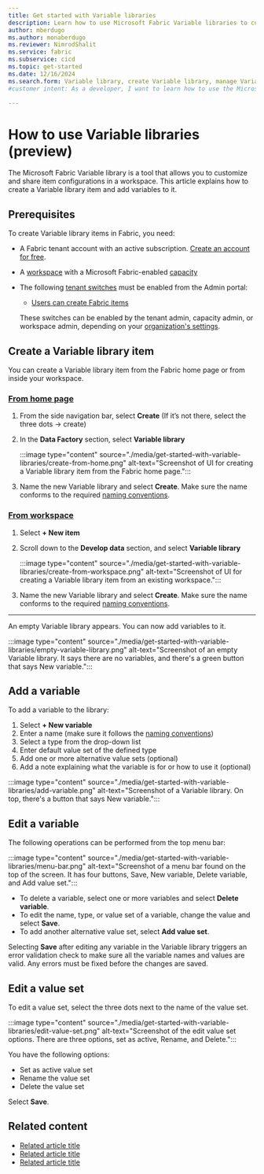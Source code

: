 ```yaml
---
title: Get started with Variable libraries
description: Learn how to use Microsoft Fabric Variable libraries to customize and share item configurations in a workspace.
author: mberdugo
ms.author: monaberdugo
ms.reviewer: NimrodShalit
ms.service: fabric
ms.subservice: cicd
ms.topic: get-started
ms.date: 12/16/2024
ms.search.form: Variable library, create Variable library, manage Variable libraries, edit Variable library
#customer intent: As a developer, I want to learn how to use the Microsoft Fabric Variable library tool to customize and share item configurations in a workspace so that I can manage my content lifecycle.

---
```


# How to use Variable libraries (preview)

The Microsoft Fabric Variable library is a tool that allows you to customize and share item configurations in a workspace. This article explains how to create a Variable library item and add variables to it.

## Prerequisites

To create Variable library items in Fabric, you need:

* A Fabric tenant account with an active subscription. [Create an account for free](../../get-started/fabric-trial.md).
* A [workspace](../../get-started/create-workspaces.md) with a Microsoft Fabric-enabled [capacity](../../enterprise/licenses.md#capacity)
* The following [tenant switches](../../admin/about-tenant-settings.md) must be enabled from the Admin portal:
  * [Users can create Fabric items](../../admin/fabric-switch.md)

  These switches can be enabled by the tenant admin, capacity admin, or workspace admin, depending on your [organization's settings](../../admin/delegate-settings.md).

## Create a Variable library item

You can create a Variable library item from the Fabric home page or from inside your workspace.

### [From home page](#tab/home-page)

1. From the side navigation bar, select **Create** (If it’s not there, select the three dots -> create)
1. In the **Data Factory** section, select **Variable library**

   :::image type="content" source="./media/get-started-with-variable-libraries/create-from-home.png" alt-text="Screenshot of UI for creating a Variable library item from the Fabric home page.":::

1. Name the new Variable library and select **Create**. Make sure the name conforms to the required [naming conventions](./variable-types.md#variable-library-name).

### [From workspace](#tab/workspace)

1. Select **+ New item**
1. Scroll down to the **Develop data** section, and select **Variable library**

   :::image type="content" source="./media/get-started-with-variable-libraries/create-from-workspace.png" alt-text="Screenshot of UI for creating a Variable library item from an existing workspace.":::

1. Name the new Variable library and select **Create**. Make sure the name conforms to the required [naming conventions](./variable-types.md#variable-library-name).

---

An empty Variable library appears. You can now add variables to it.

:::image type="content" source="./media/get-started-with-variable-libraries/empty-variable-library.png" alt-text="Screenshot of an empty Variable library. It says there are no variables, and there's a green button that says New variable.":::

## Add a variable

To add a variable to the library:

1. Select **+ New variable**
1. Enter a name (make sure it follows the [naming conventions](./variable-types.md#name-of-a-variable-in-the-variable-library))
1. Select a type from the drop-down list
1. Enter default value set of the defined type
1. Add one or more alternative value sets (optional)
1. Add a note explaining what the variable is for or how to use it (optional)

:::image type="content" source="./media/get-started-with-variable-libraries/add-variable.png" alt-text="Screenshot of a Variable library. On top, there's a button that says New variable.":::

## Edit a variable

The following operations can be performed from the top menu bar:

:::image type="content" source="./media/get-started-with-variable-libraries/menu-bar.png" alt-text="Screenshot of a menu bar found on the top of the screen. It has four buttons, Save, New variable, Delete variable, and Add value set.":::

* To delete a variable, select one or more variables and select **Delete variable**.
* To edit the name, type, or value set of a variable, change the value and select **Save**.
* To add another alternative value set, select **Add value set**.

Selecting **Save** after editing any variable in the Variable library triggers an error validation check to make sure all the variable names and values are valid. Any errors must be fixed before the changes are saved.

## Edit a value set

To edit a value set, select the three dots next to the name of the value set.

:::image type="content" source="./media/get-started-with-variable-libraries/edit-value-set.png" alt-text="Screenshot of the edit value set options. There are three options, set as active, Rename, and Delete.":::

You have the following options:

* Set as active value set
* Rename the value set
* Delete the value set

Select **Save**.

## Related content

* [Related article title](link.md)
* [Related article title](link.md)
* [Related article title](link.md)
